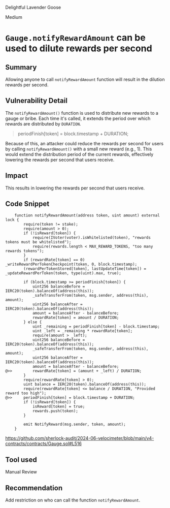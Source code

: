 Delightful Lavender Goose

Medium

# `Gauge.notifyRewardAmount` can be used to dilute rewards per second

## Summary
Allowing anyone to call `notifyRewardAmount` function will result in the dilution rewards per second.

## Vulnerability Detail
The `notifyRewardAmount()` function is used to distribute new rewards to a gauge or  bribe. Each time it's called, it extends the period over which rewards are distributed by `DURATION`.

> periodFinish[token] = block.timestamp + DURATION;

Because of this, an attacker could reduce the rewards per second for users by calling `notifyRewardAmount()` with a small new reward (e.g., 1). This would extend the distribution period of the current rewards, effectively lowering the rewards per second that users receive.

## Impact
This results in lowering the rewards per second that users receive.

## Code Snippet
```solidity
    function notifyRewardAmount(address token, uint amount) external lock {
        require(token != stake);
        require(amount > 0);
        if (!isReward[token]) {
            require(IVoter(voter).isWhitelisted(token), "rewards tokens must be whitelisted");
            require(rewards.length < MAX_REWARD_TOKENS, "too many rewards tokens");
        }
        if (rewardRate[token] == 0) _writeRewardPerTokenCheckpoint(token, 0, block.timestamp);
        (rewardPerTokenStored[token], lastUpdateTime[token]) = _updateRewardPerToken(token, type(uint).max, true);

        if (block.timestamp >= periodFinish[token]) {
            uint256 balanceBefore = IERC20(token).balanceOf(address(this));
            _safeTransferFrom(token, msg.sender, address(this), amount);
            uint256 balanceAfter = IERC20(token).balanceOf(address(this));
            amount = balanceAfter - balanceBefore;
            rewardRate[token] = amount / DURATION;
        } else {
            uint _remaining = periodFinish[token] - block.timestamp;
            uint _left = _remaining * rewardRate[token];
            require(amount > _left);
            uint256 balanceBefore = IERC20(token).balanceOf(address(this));
            _safeTransferFrom(token, msg.sender, address(this), amount);
            uint256 balanceAfter = IERC20(token).balanceOf(address(this));
            amount = balanceAfter - balanceBefore;
@>>         rewardRate[token] = (amount + _left) / DURATION;
        }
        require(rewardRate[token] > 0);
        uint balance = IERC20(token).balanceOf(address(this));
        require(rewardRate[token] <= balance / DURATION, "Provided reward too high");
@>>     periodFinish[token] = block.timestamp + DURATION;
        if (!isReward[token]) {
            isReward[token] = true;
            rewards.push(token);
        }

        emit NotifyReward(msg.sender, token, amount);
    }
```
https://github.com/sherlock-audit/2024-06-velocimeter/blob/main/v4-contracts/contracts/Gauge.sol#L516

## Tool used

Manual Review

## Recommendation
Add restriction on who can call the function `notifyRewardAmount`.